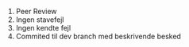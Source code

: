 1. Peer Review
2. Ingen stavefejl
4. Ingen kendte fejl
5. Commited til dev branch med beskrivende besked